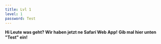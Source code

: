```yaml
---
title: Lvl 1
level: 1
password: Test
---
```


**Hi Leute was geht? Wir haben jetzt ne Safarí Web App!**
**Gib mal hier unten "Test" ein!**
